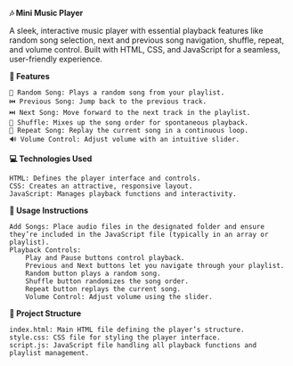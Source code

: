 **🎶 Mini Music Player**

A sleek, interactive music player with essential playback features like random song selection, next and previous song navigation, shuffle, repeat, and volume control. Built with HTML, CSS, and JavaScript for a seamless, user-friendly experience.

**🌟 Features**

    🎲 Random Song: Plays a random song from your playlist.
    ⏮️ Previous Song: Jump back to the previous track.
    ⏭️ Next Song: Move forward to the next track in the playlist.
    🔀 Shuffle: Mixes up the song order for spontaneous playback.
    🔁 Repeat Song: Replay the current song in a continuous loop.
    🔊 Volume Control: Adjust volume with an intuitive slider.

**💻 Technologies Used**

    HTML: Defines the player interface and controls.
    CSS: Creates an attractive, responsive layout.
    JavaScript: Manages playback functions and interactivity.

**🚀 Usage Instructions**

    Add Songs: Place audio files in the designated folder and ensure they’re included in the JavaScript file (typically in an array or playlist).
    Playback Controls:
        Play and Pause buttons control playback.
        Previous and Next buttons let you navigate through your playlist.
        Random button plays a random song.
        Shuffle button randomizes the song order.
        Repeat button replays the current song.
        Volume Control: Adjust volume using the slider.

**📁 Project Structure**

    index.html: Main HTML file defining the player’s structure.
    style.css: CSS file for styling the player interface.
    script.js: JavaScript file handling all playback functions and playlist management.

